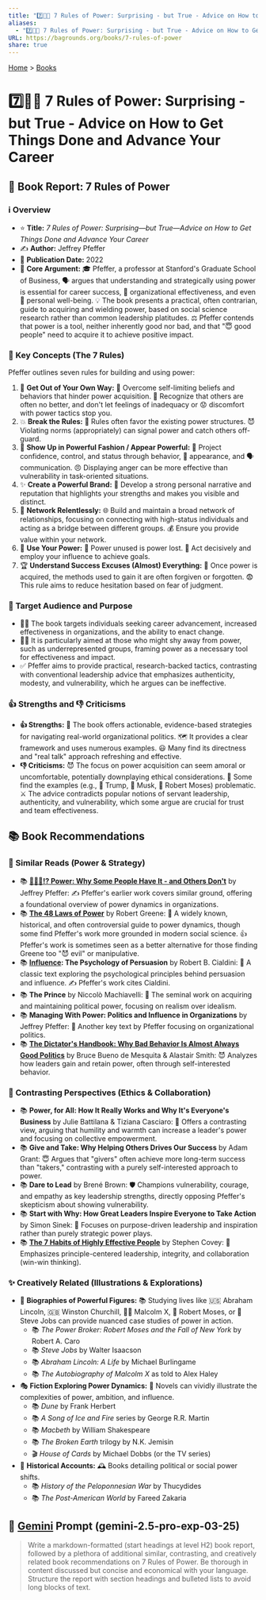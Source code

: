 ```yaml
---
title: "7️⃣📏👑 7 Rules of Power: Surprising - but True - Advice on How to Get Things Done and Advance Your Career"
aliases:
  - "7️⃣📏👑 7 Rules of Power: Surprising - but True - Advice on How to Get Things Done and Advance Your Career"
URL: https://bagrounds.org/books/7-rules-of-power
share: true
---
```

[Home](../index.md) > [Books](./index.md)  
# 7️⃣📏👑 7 Rules of Power: Surprising - but True - Advice on How to Get Things Done and Advance Your Career  
  
## 📖 Book Report: 7 Rules of Power  
  
### ℹ️ Overview  
* ⭐ **Title:** *7 Rules of Power: Surprising—but True—Advice on How to Get Things Done and Advance Your Career*  
* ✍️ **Author:** Jeffrey Pfeffer  
* 📅 **Publication Date:** 2022  
* 🧠 **Core Argument:** 🎓 Pfeffer, a professor at Stanford's Graduate School of Business, 🗣️ argues that understanding and strategically using power is essential for career success, 🏢 organizational effectiveness, and even 🧘 personal well-being. 💡 The book presents a practical, often contrarian, guide to acquiring and wielding power, based on social science research rather than common leadership platitudes. ⚖️ Pfeffer contends that power is a tool, neither inherently good nor bad, and that "😇 good people" need to acquire it to achieve positive impact.  
  
### 🔑 Key Concepts (The 7 Rules)  
Pfeffer outlines seven rules for building and using power:  
1. 🚫 **Get Out of Your Own Way:** 🚧 Overcome self-limiting beliefs and behaviors that hinder power acquisition. 🤔 Recognize that others are often no better, and don't let feelings of inadequacy or 😟 discomfort with power tactics stop you.  
2. 💥 **Break the Rules:** 📜 Rules often favor the existing power structures. 😈 Violating norms (appropriately) can signal power and catch others off-guard.  
3. 💪 **Show Up in Powerful Fashion / Appear Powerful:** 🦸 Project confidence, control, and status through behavior, 👔 appearance, and 🗣️ communication. 😠 Displaying anger can be more effective than vulnerability in task-oriented situations.  
4. ✨ **Create a Powerful Brand:** 📣 Develop a strong personal narrative and reputation that highlights your strengths and makes you visible and distinct.  
5. 🤝 **Network Relentlessly:** 🌐 Build and maintain a broad network of relationships, focusing on connecting with high-status individuals and acting as a bridge between different groups. 💰 Ensure you provide value within your network.  
6. 🚀 **Use Your Power:** 💪 Power unused is power lost. 🎯 Act decisively and employ your influence to achieve goals.  
7. 🏆 **Understand Success Excuses (Almost) Everything:** 🥇 Once power is acquired, the methods used to gain it are often forgiven or forgotten. 😨 This rule aims to reduce hesitation based on fear of judgment.  
  
### 🎯 Target Audience and Purpose  
* 🧑‍💼 The book targets individuals seeking career advancement, increased effectiveness in organizations, and the ability to enact change.  
* 🙋‍♀️ It is particularly aimed at those who might shy away from power, such as underrepresented groups, framing power as a necessary tool for effectiveness and impact.  
* ✅ Pfeffer aims to provide practical, research-backed tactics, contrasting with conventional leadership advice that emphasizes authenticity, modesty, and vulnerability, which he argues can be ineffective.  
  
### 👍 Strengths and 👎 Criticisms  
* **👍 Strengths:** 🚀 The book offers actionable, evidence-based strategies for navigating real-world organizational politics. 🗺️ It provides a clear framework and uses numerous examples. 😃 Many find its directness and "real talk" approach refreshing and effective.  
* **👎 Criticisms:** 😈 The focus on power acquisition can seem amoral or uncomfortable, potentially downplaying ethical considerations. 🤔 Some find the examples (e.g., 🍊 Trump, 🚀 Musk, 🚧 Robert Moses) problematic. ⚔️ The advice contradicts popular notions of servant leadership, authenticity, and vulnerability, which some argue are crucial for trust and team effectiveness.  
  
## 📚 Book Recommendations  
  
### 💪 Similar Reads (Power & Strategy)  
* 📚 **[👑💪🏽⁉️ Power: Why Some People Have It - and Others Don't](./power-why-some-people-have-it-and-others-dont.md)** by Jeffrey Pfeffer: ✍️ Pfeffer's earlier work covers similar ground, offering a foundational overview of power dynamics in organizations.  
* 📚 **[The 48 Laws of Power](./the-48-laws-of-power.md)** by Robert Greene: 📜 A widely known, historical, and often controversial guide to power dynamics, though some find Pfeffer's work more grounded in modern social science. 👍 Pfeffer's work is sometimes seen as a better alternative for those finding Greene too "😈 evil" or manipulative.  
* 📚 **[Influence](./influence.md): The Psychology of Persuasion** by Robert B. Cialdini: 🧠 A classic text exploring the psychological principles behind persuasion and influence. ✍️ Pfeffer's work cites Cialdini.  
* 📚 **The Prince** by Niccolò Machiavelli: 👑 The seminal work on acquiring and maintaining political power, focusing on realism over idealism.  
* 📚 **Managing With Power: Politics and Influence in Organizations** by Jeffrey Pfeffer: 🏢 Another key text by Pfeffer focusing on organizational politics.  
* 📚 **[The Dictator's Handbook: Why Bad Behavior Is Almost Always Good Politics](./the-dictators-handbook.md)** by Bruce Bueno de Mesquita & Alastair Smith: 😈 Analyzes how leaders gain and retain power, often through self-interested behavior.  
  
### 🤝 Contrasting Perspectives (Ethics & Collaboration)  
* 📚 **Power, for All: How It Really Works and Why It's Everyone's Business** by Julie Battilana & Tiziana Casciaro: 🤝 Offers a contrasting view, arguing that humility and warmth can increase a leader's power and focusing on collective empowerment.  
* 📚 **Give and Take: Why Helping Others Drives Our Success** by Adam Grant: 😇 Argues that "givers" often achieve more long-term success than "takers," contrasting with a purely self-interested approach to power.  
* 📚 **Dare to Lead** by Brené Brown: 🛡️ Champions vulnerability, courage, and empathy as key leadership strengths, directly opposing Pfeffer's skepticism about showing vulnerability.  
* 📚 **Start with Why: How Great Leaders Inspire Everyone to Take Action** by Simon Sinek: 🎯 Focuses on purpose-driven leadership and inspiration rather than purely strategic power plays.  
* 📚 **[The 7 Habits of Highly Effective People](./the-7-habits-of-highly-effective-people.md)** by Stephen Covey: 🌟 Emphasizes principle-centered leadership, integrity, and collaboration (win-win thinking).  
  
### ✨ Creatively Related (Illustrations & Explorations)  
* 👤 **Biographies of Powerful Figures:** 📚 Studying lives like 🇺🇸 Abraham Lincoln, 🇬🇧 Winston Churchill, ✊🏿 Malcolm X, 🚧 Robert Moses, or 🍎 Steve Jobs can provide nuanced case studies of power in action.  
    * 📚 *The Power Broker: Robert Moses and the Fall of New York* by Robert A. Caro  
    * 📚 *Steve Jobs* by Walter Isaacson  
    * 📚 *Abraham Lincoln: A Life* by Michael Burlingame  
    * 📚 *The Autobiography of Malcolm X* as told to Alex Haley  
* 🎭 **Fiction Exploring Power Dynamics:** 📖 Novels can vividly illustrate the complexities of power, ambition, and influence.  
    * 📚 *Dune* by Frank Herbert  
    * 📚 *A Song of Ice and Fire* series by George R.R. Martin  
    * 📚 *Macbeth* by William Shakespeare  
    * 📚 *The Broken Earth* trilogy by N.K. Jemisin  
    * 🎬 *House of Cards* by Michael Dobbs (or the TV series)  
* 📜 **Historical Accounts:** 🕰️ Books detailing political or social power shifts.  
    * 📚 *History of the Peloponnesian War* by Thucydides  
    * 📚 *The Post-American World* by Fareed Zakaria  
  
## 💬 [Gemini](../software/gemini.md) Prompt (gemini-2.5-pro-exp-03-25)  
> Write a markdown-formatted (start headings at level H2) book report, followed by a plethora of additional similar, contrasting, and creatively related book recommendations on 7 Rules of Power. Be thorough in content discussed but concise and economical with your language. Structure the report with section headings and bulleted lists to avoid long blocks of text.